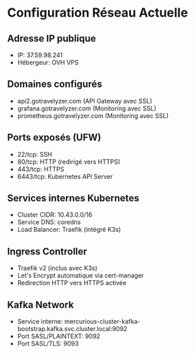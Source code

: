 # Configuration Réseau Actuelle

## Adresse IP publique
- IP: 37.59.98.241
- Hébergeur: OVH VPS

## Domaines configurés
- api2.gotravelyzer.com (API Gateway avec SSL)
- grafana.gotravelyzer.com (Monitoring avec SSL)
- prometheus.gotravelyzer.com (Monitoring avec SSL)

## Ports exposés (UFW)
- 22/tcp: SSH
- 80/tcp: HTTP (redirigé vers HTTPS)
- 443/tcp: HTTPS
- 6443/tcp: Kubernetes API Server

## Services internes Kubernetes
- Cluster CIDR: 10.43.0.0/16
- Service DNS: coredns
- Load Balancer: Traefik (intégré K3s)

## Ingress Controller
- Traefik v2 (inclus avec K3s)
- Let's Encrypt automatique via cert-manager
- Redirection HTTP vers HTTPS activée

## Kafka Network
- Service interne: mercurious-cluster-kafka-bootstrap.kafka.svc.cluster.local:9092
- Port SASL/PLAINTEXT: 9092
- Port SASL/TLS: 9093